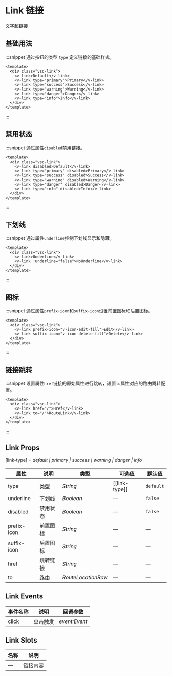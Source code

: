 # Link 链接

文字超链接

## 基础用法

:::snippet 通过按钮的类型 `type` 定义链接的基础样式。

```vue
<template>
  <div class="vsc-link">
    <v-link>Default</v-link>
    <v-link type="primary">Primary</v-link>
    <v-link type="success">Success</v-link>
    <v-link type="warning">Warning</v-link>
    <v-link type="danger">Danger</v-link>
    <v-link type="info">Info</v-link>
  </div>
</template>
```

:::

## 禁用状态

:::snippet 通过属性`disabled`禁用链接。

```vue
<template>
  <div class="vsc-link">
    <v-link disabled>Default</v-link>
    <v-link type="primary" disabled>Primary</v-link>
    <v-link type="success" disabled>Success</v-link>
    <v-link type="warning" disabled>Warning</v-link>
    <v-link type="danger" disabled>Danger</v-link>
    <v-link type="info" disabled>Info</v-link>
  </div>
</template>
```

:::

## 下划线

:::snippet 通过属性`underline`控制下划线显示和隐藏。

```vue
<template>
  <div class="vsc-link">
    <v-link>Underline</v-link>
    <v-link :underline="false">NoUnderline</v-link>
  </div>
</template>
```

:::

## 图标

:::snippet 通过属性`prefix-icon`和`suffix-icon`设置前置图标和后置图标。

```vue
<template>
  <div class="vsc-link">
    <v-link prefix-icon="v-icon-edit-fill">Edit</v-link>
    <v-link suffix-icon="v-icon-delete-fill">Delete</v-link>
  </div>
</template>
```

:::

## 链接跳转

:::snippet 设置属性`href`链接的原始属性进行跳转，设置`to`属性对应的路由跳转配置。

```vue
<template>
  <div class="vsc-link">
    <v-link href="/">Href</v-link>
    <v-link to="/">RouteLink</v-link>
  </div>
</template>
```

:::

## Link Props

[link-type] = _default \| primary \| success \| warning \| danger \| info_

| 属性        | 说明     | 类型               | 可选值        | 默认值    |
| ----------- | -------- | ------------------ | ------------- | --------- |
| type        | 类型     | _String_           | [[link-type]] | `default` |
| underline   | 下划线   | _Boolean_          | —             | `false`   |
| disabled    | 禁用状态 | _Boolean_          | —             | `false`   |
| prefix-icon | 前置图标 | _String_           | —             | —         |
| suffix-icon | 后置图标 | _String_           | —             | —         |
| href        | 跳转链接 | _String_           | —             | —         |
| to          | 路由     | _RouteLocationRaw_ | —             | —         |

## Link Events

| 事件名称 | 说明     | 回调参数      |
| -------- | -------- | ------------- |
| click    | 单击触发 | _event:Event_ |

## Link Slots

| 名称 | 说明     |
| ---- | -------- |
| —    | 链接内容 |
